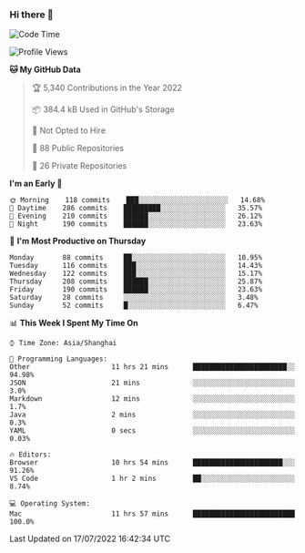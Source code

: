 ### Hi there 👋

<!--
**qbosen/qbosen** is a ✨ _special_ ✨ repository because its `README.md` (this file) appears on your GitHub profile.

Here are some ideas to get you started:

- 🔭 I’m currently working on ...
- 🌱 I’m currently learning ...
- 👯 I’m looking to collaborate on ...
- 🤔 I’m looking for help with ...
- 💬 Ask me about ...
- 📫 How to reach me: ...
- 😄 Pronouns: ...
- ⚡ Fun fact: ...
-->

<!--START_SECTION:waka-->
![Code Time](http://img.shields.io/badge/Code%20Time-0%20secs-blue)

![Profile Views](http://img.shields.io/badge/Profile%20Views-0-blue)

**🐱 My GitHub Data** 

> 🏆 5,340 Contributions in the Year 2022
 > 
> 📦 384.4 kB Used in GitHub's Storage 
 > 
> 🚫 Not Opted to Hire
 > 
> 📜 88 Public Repositories 
 > 
> 🔑 26 Private Repositories  
 > 
**I'm an Early 🐤** 

```text
🌞 Morning    118 commits    ███░░░░░░░░░░░░░░░░░░░░░░   14.68% 
🌆 Daytime    286 commits    █████████░░░░░░░░░░░░░░░░   35.57% 
🌃 Evening    210 commits    ██████░░░░░░░░░░░░░░░░░░░   26.12% 
🌙 Night      190 commits    ██████░░░░░░░░░░░░░░░░░░░   23.63%

```
📅 **I'm Most Productive on Thursday** 

```text
Monday       88 commits     ██░░░░░░░░░░░░░░░░░░░░░░░   10.95% 
Tuesday      116 commits    ███░░░░░░░░░░░░░░░░░░░░░░   14.43% 
Wednesday    122 commits    ███░░░░░░░░░░░░░░░░░░░░░░   15.17% 
Thursday     208 commits    ██████░░░░░░░░░░░░░░░░░░░   25.87% 
Friday       190 commits    ██████░░░░░░░░░░░░░░░░░░░   23.63% 
Saturday     28 commits     ░░░░░░░░░░░░░░░░░░░░░░░░░   3.48% 
Sunday       52 commits     █░░░░░░░░░░░░░░░░░░░░░░░░   6.47%

```


📊 **This Week I Spent My Time On** 

```text
⌚︎ Time Zone: Asia/Shanghai

💬 Programming Languages: 
Other                    11 hrs 21 mins      ███████████████████████░░   94.98% 
JSON                     21 mins             ░░░░░░░░░░░░░░░░░░░░░░░░░   3.0% 
Markdown                 12 mins             ░░░░░░░░░░░░░░░░░░░░░░░░░   1.7% 
Java                     2 mins              ░░░░░░░░░░░░░░░░░░░░░░░░░   0.3% 
YAML                     0 secs              ░░░░░░░░░░░░░░░░░░░░░░░░░   0.03%

🔥 Editors: 
Browser                  10 hrs 54 mins      ██████████████████████░░░   91.26% 
VS Code                  1 hr 2 mins         ██░░░░░░░░░░░░░░░░░░░░░░░   8.74%

💻 Operating System: 
Mac                      11 hrs 57 mins      █████████████████████████   100.0%

```


 Last Updated on 17/07/2022 16:42:34 UTC
<!--END_SECTION:waka-->
